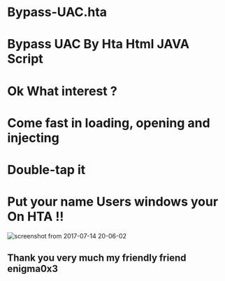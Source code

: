 # Bypass-UAC.hta
# Bypass UAC By Hta Html  JAVA Script 
# Ok What interest ?
# Come fast in loading, opening and injecting
# Double-tap it

# Put your name Users windows your On HTA !!
![screenshot from 2017-07-14 20-06-02](https://user-images.githubusercontent.com/25440152/28231045-6796076a-68b7-11e7-9f53-d97283e56311.png)

## Thank you very much my friendly friend enigma0x3 
